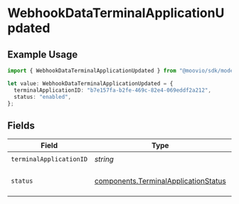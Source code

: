 # WebhookDataTerminalApplicationUpdated

## Example Usage

```typescript
import { WebhookDataTerminalApplicationUpdated } from "@moovio/sdk/models/components";

let value: WebhookDataTerminalApplicationUpdated = {
  terminalApplicationID: "b7e157fa-b2fe-469c-82e4-069eddf2a212",
  status: "enabled",
};
```

## Fields

| Field                                                                                        | Type                                                                                         | Required                                                                                     | Description                                                                                  | Example                                                                                      |
| -------------------------------------------------------------------------------------------- | -------------------------------------------------------------------------------------------- | -------------------------------------------------------------------------------------------- | -------------------------------------------------------------------------------------------- | -------------------------------------------------------------------------------------------- |
| `terminalApplicationID`                                                                      | *string*                                                                                     | :heavy_check_mark:                                                                           | N/A                                                                                          |                                                                                              |
| `status`                                                                                     | [components.TerminalApplicationStatus](../../models/components/terminalapplicationstatus.md) | :heavy_check_mark:                                                                           | Status of the terminal application.                                                          | enabled                                                                                      |